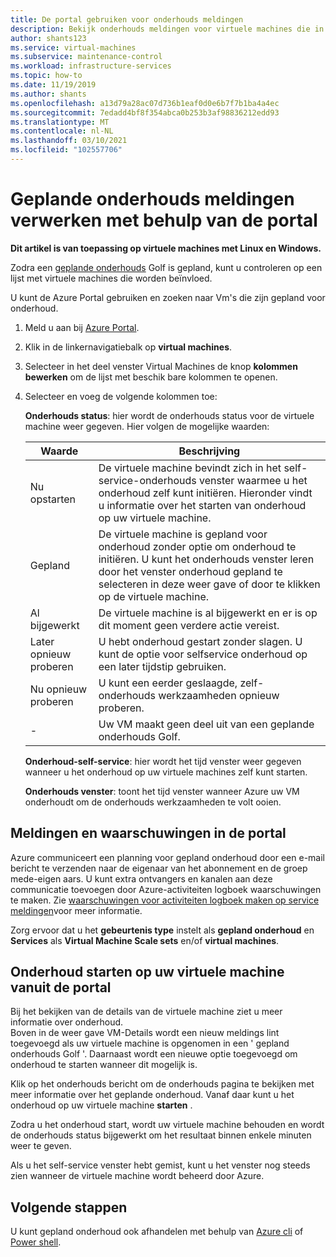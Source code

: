 ```yaml
---
title: De portal gebruiken voor onderhouds meldingen
description: Bekijk onderhouds meldingen voor virtuele machines die in Azure worden uitgevoerd en start self-service onderhoud met behulp van de portal.
author: shants123
ms.service: virtual-machines
ms.subservice: maintenance-control
ms.workload: infrastructure-services
ms.topic: how-to
ms.date: 11/19/2019
ms.author: shants
ms.openlocfilehash: a13d79a28ac07d736b1eaf0d0e6b7f7b1ba4a4ec
ms.sourcegitcommit: 7edadd4bf8f354abca0b253b3af98836212edd93
ms.translationtype: MT
ms.contentlocale: nl-NL
ms.lasthandoff: 03/10/2021
ms.locfileid: "102557706"
---
```

# <a name="handling-planned-maintenance-notifications-using-the-portal"></a>Geplande onderhouds meldingen verwerken met behulp van de portal

**Dit artikel is van toepassing op virtuele machines met Linux en Windows.**

Zodra een [geplande onderhouds](maintenance-notifications.md) Golf is gepland, kunt u controleren op een lijst met virtuele machines die worden beïnvloed. 

U kunt de Azure Portal gebruiken en zoeken naar Vm's die zijn gepland voor onderhoud.

1. Meld u aan bij [Azure Portal](https://portal.azure.com).

2. Klik in de linkernavigatiebalk op **virtual machines**.

3. Selecteer in het deel venster Virtual Machines de knop **kolommen bewerken** om de lijst met beschik bare kolommen te openen.

4. Selecteer en voeg de volgende kolommen toe:

   **Onderhouds status**: hier wordt de onderhouds status voor de virtuele machine weer gegeven. Hier volgen de mogelijke waarden:
      
    | Waarde | Beschrijving |
    |-------|-------------|
    | Nu opstarten | De virtuele machine bevindt zich in het self-service-onderhouds venster waarmee u het onderhoud zelf kunt initiëren. Hieronder vindt u informatie over het starten van onderhoud op uw virtuele machine. | 
    | Gepland | De virtuele machine is gepland voor onderhoud zonder optie om onderhoud te initiëren. U kunt het onderhouds venster leren door het venster onderhoud gepland te selecteren in deze weer gave of door te klikken op de virtuele machine. | 
    | Al bijgewerkt | De virtuele machine is al bijgewerkt en er is op dit moment geen verdere actie vereist. | 
    | Later opnieuw proberen | U hebt onderhoud gestart zonder slagen. U kunt de optie voor selfservice onderhoud op een later tijdstip gebruiken. | 
    | Nu opnieuw proberen | U kunt een eerder geslaagde, zelf-onderhouds werkzaamheden opnieuw proberen. | 
    | - | Uw VM maakt geen deel uit van een geplande onderhouds Golf. |

   **Onderhoud-self-service**: hier wordt het tijd venster weer gegeven wanneer u het onderhoud op uw virtuele machines zelf kunt starten.
   
   **Onderhouds venster**: toont het tijd venster wanneer Azure uw VM onderhoudt om de onderhouds werkzaamheden te volt ooien. 



## <a name="notification-and-alerts-in-the-portal"></a>Meldingen en waarschuwingen in de portal

Azure communiceert een planning voor gepland onderhoud door een e-mail bericht te verzenden naar de eigenaar van het abonnement en de groep mede-eigen aars. U kunt extra ontvangers en kanalen aan deze communicatie toevoegen door Azure-activiteiten logboek waarschuwingen te maken. Zie [waarschuwingen voor activiteiten logboek maken op service meldingen](../service-health/alerts-activity-log-service-notifications-portal.md)voor meer informatie.

Zorg ervoor dat u het **gebeurtenis type** instelt als **gepland onderhoud** en **Services** als **Virtual Machine Scale sets** en/of **virtual machines**.

## <a name="start-maintenance-on-your-vm-from-the-portal"></a>Onderhoud starten op uw virtuele machine vanuit de portal

Bij het bekijken van de details van de virtuele machine ziet u meer informatie over onderhoud.  
Boven in de weer gave VM-Details wordt een nieuw meldings lint toegevoegd als uw virtuele machine is opgenomen in een ' gepland onderhouds Golf '. Daarnaast wordt een nieuwe optie toegevoegd om onderhoud te starten wanneer dit mogelijk is. 


Klik op het onderhouds bericht om de onderhouds pagina te bekijken met meer informatie over het geplande onderhoud. Vanaf daar kunt u het onderhoud op uw virtuele machine **starten** .

Zodra u het onderhoud start, wordt uw virtuele machine behouden en wordt de onderhouds status bijgewerkt om het resultaat binnen enkele minuten weer te geven.

Als u het self-service venster hebt gemist, kunt u het venster nog steeds zien wanneer de virtuele machine wordt beheerd door Azure. 


## <a name="next-steps"></a>Volgende stappen

U kunt gepland onderhoud ook afhandelen met behulp van [Azure cli](maintenance-notifications-cli.md) of [Power shell](maintenance-notifications-powershell.md).
